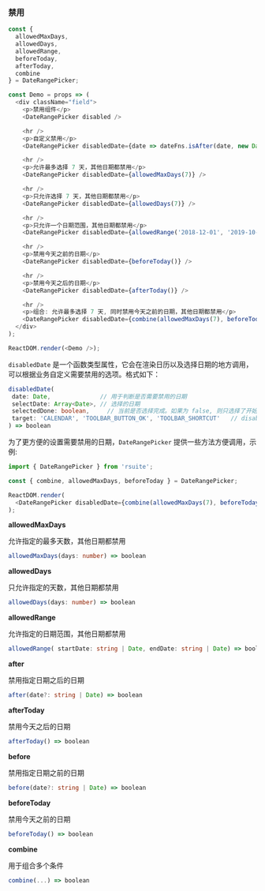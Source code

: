 ### 禁用

<!--start-code-->

```js
const {
  allowedMaxDays,
  allowedDays,
  allowedRange,
  beforeToday,
  afterToday,
  combine
} = DateRangePicker;

const Demo = props => (
  <div className="field">
    <p>禁用组件</p>
    <DateRangePicker disabled />

    <hr />
    <p>自定义禁用</p>
    <DateRangePicker disabledDate={date => dateFns.isAfter(date, new Date())} />

    <hr />
    <p>允许最多选择 7 天，其他日期都禁用</p>
    <DateRangePicker disabledDate={allowedMaxDays(7)} />

    <hr />
    <p>只允许选择 7 天，其他日期都禁用</p>
    <DateRangePicker disabledDate={allowedDays(7)} />

    <hr />
    <p>只允许一个日期范围，其他日期都禁用</p>
    <DateRangePicker disabledDate={allowedRange('2018-12-01', '2019-10-1')} />

    <hr />
    <p>禁用今天之前的日期</p>
    <DateRangePicker disabledDate={beforeToday()} />

    <hr />
    <p>禁用今天之后的日期</p>
    <DateRangePicker disabledDate={afterToday()} />

    <hr />
    <p>组合: 允许最多选择 7 天, 同时禁用今天之前的日期，其他日期都禁用</p>
    <DateRangePicker disabledDate={combine(allowedMaxDays(7), beforeToday())} />
  </div>
);

ReactDOM.render(<Demo />);
```

<!--end-code-->

`disabledDate` 是一个函数类型属性，它会在渲染日历以及选择日期的地方调用，可以根据业务自定义需要禁用的选项。格式如下：

```ts
disabledDate(
 date: Date,              // 用于判断是否需要禁用的日期
 selectDate: Array<Date>, // 选择的日期
 selectedDone: boolean,     // 当前是否选择完成。如果为 false, 则只选择了开始日期，等待选择结束日期
 target: 'CALENDAR', 'TOOLBAR_BUTTON_OK', 'TOOLBAR_SHORTCUT'   // disabledDate 调用的位置
) => boolean
```

为了更方便的设置需要禁用的日期，`DateRangePicker` 提供一些方法方便调用，示例:

```ts
import { DateRangePicker } from 'rsuite';

const { combine, allowedMaxDays, beforeToday } = DateRangePicker;

ReactDOM.render(
  <DateRangePicker disabledDate={combine(allowedMaxDays(7), beforeToday())} />
);
```

**allowedMaxDays**

允许指定的最多天数，其他日期都禁用

```ts
allowedMaxDays(days: number) => boolean
```

**allowedDays**

只允许指定的天数，其他日期都禁用

```ts
allowedDays(days: number) => boolean
```

**allowedRange**

允许指定的日期范围，其他日期都禁用

```ts
allowedRange( startDate: string | Date, endDate: string | Date) => boolean
```

**after**

禁用指定日期之后的日期

```ts
after(date?: string | Date) => boolean
```

**afterToday**

禁用今天之后的日期

```ts
afterToday() => boolean
```

**before**

禁用指定日期之前的日期

```ts
before(date?: string | Date) => boolean
```

**beforeToday**

禁用今天之前的日期

```ts
beforeToday() => boolean
```

**combine**

用于组合多个条件

```ts
combine(...) => boolean
```
